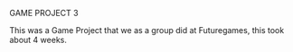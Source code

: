 GAME PROJECT 3

This was a Game Project that we as a group did at Futuregames, this took about 4 weeks.
